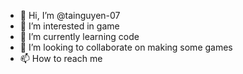 - 👋 Hi, I’m @tainguyen-07
- 👀 I’m interested in game
- 🌱 I’m currently learning code
- 💞️ I’m looking to collaborate on making some games
- 📫 How to reach me

<!---
tainguyen-07/tainguyen-07 is a ✨ special ✨ repository because its `README.md` (this file) appears on your GitHub profile.
You can click the Preview link to take a look at your changes.
--->
